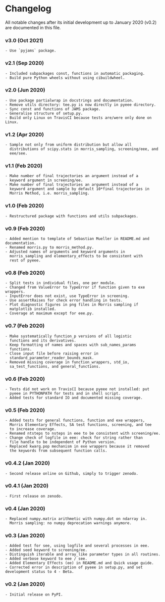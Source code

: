 # Changelog

All notable changes after its initial development up to January 2020 (v0.2) are documented in this file.

### v3.0 (Oct 2021)
    - Use `pyjams` package.

### v2.1 (Sep 2020)
    - Included subpackages const, functions in automatic packaging.
    - Build pure Python wheels without using cibuildwheel.

### v2.0 (Jun 2020)
    - Use package partialwrap in docstrings and documentation.
    - Remove utils directory: tee.py is now directly in pyeee directory.
    - Sync const and functions of JAMS package.
    - Generalise structure of setup.py.
    - Build only Linux on TravisCI because tests are/were only done on Linux.

### v1.2 (Apr 2020)
    - Sample not only from uniform distribution but allow all
      distributions of scipy.stats in morris_sampling, screening/eee, and
      eee/see.

### v1.1 (Feb 2020)
    - Make number of final trajectories an argument instead of a
      keyword argument in screening/ee.
    - Make number of final trajectories an argument instead of a
      keyword argument and sample by default 10*final trajectories in
      Morris Method, i.e. morris_sampling.

### v1.0 (Feb 2020)
    - Restructured package with functions and utils subpackages.

### v0.9 (Feb 2020)
    - Added mention to template of Sebastian Mueller in README.md and documentation.
    - Renamed morris.py to morris_method.py.
    - Adjusted names of arguments and keyword arguments in
      morris_sampling and elementary_effects to be consistent with
      rest of pyeee.

### v0.8 (Feb 2020)
    - Split tests in individual files, one per module.
    - Changed from ValueError to TypeError if function given to exe wrappers.
    - InputError does not exist, use TypeError in screening.
    - Use assertRaises for check error handling in tests.
    - Plot diagnostic figures in png files in Morris sampling if
      matplotlib installed.
    - Coverage at maximum except for eee.py.

### v0.7 (Feb 2020)
    - Make systematically function_p versions of all logistic
      functions and its derivatives.
    - Keep formatting of names and spaces with sub_names_params
      functions.
    - Close input file before raising error in
      standard_parameter_reader_bounds_mask.
    - Removed missing coverage in function_wrappers, std_io,
      sa_test_functions, and general_functions.

### v0.6 (Feb 2020)
    - Tests did not work on TravisCI because pyeee not installed: put
      pyeee in PYTHONPATH for tests and in shell script.
    - Added tests for standard IO and documented missing coverage.

### v0.5 (Feb 2020)
    - Added tests for general functions, function and exe wrappers,
      Morris Elementary Effects, SA test functions, screening, and tee
      to increase coverage.
    - Renamed ntsteps to nsteps in eee to be consistent with screening/ee.
    - Change check of logfile in eee: check for string rather than
      file handle to be independent of Python version.
    - Replaced kwarg.pop mechanism in exe wrappers because it removed
      the keywords from subsequent function calls.

### v0.4.2 (Jan 2020)
    - Second release online on Github, simply to trigger zenodo.

### v0.4.1 (Jan 2020)
    - First release on zenodo.

### v0.4 (Jan 2020)
    - Replaced numpy.matrix arithmetic with numpy.dot on ndarray in.
      Morris sampling: no numpy deprecation warnings anymore.

### v0.3 (Jan 2020)
    - Added test for see, using logfile and several processes in eee.
    - Added seed keyword to screening/ee.
    - Distinguish iterable and array_like parameter types in all routines.
    - Added verbose keyword to eee / see.
    - Added Elementary Effects (ee) in README.md and Quick usage guide.
    - Corrected error in description of pyeee in setup.py, and set development status to 4 - Beta.

### v0.2 (Jan 2020)
    - Initial release on PyPI.
